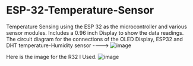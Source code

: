 # ESP-32-Temperature-Sensor
Temperature Sensing using the ESP 32 as the microcontroller and various sensor modules. Includes a 0.96 inch Display to show the data readings.
The circuit diagram for the connections of the OLED Display, ESP32 and DHT temperature-Humidity sensor ---->
![image](https://user-images.githubusercontent.com/43658565/123687508-4d8d7980-d851-11eb-9850-045e929bcd81.png)


Here is the image for the R32 I Used.
![image](https://user-images.githubusercontent.com/43658565/123684946-621c4280-d84e-11eb-8d4c-d2ef7d9fd110.png)

